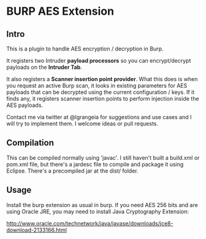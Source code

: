 # BURP AES Extension

## Intro

This is a plugin to handle AES encryption / decryption in Burp.

It registers two Intruder **payload processors** so you can encrypt/decrypt payloads on the **Intruder Tab**. 

It also registers a **Scanner insertion point provider**. What this does is when you request an active Burp scan, it looks in existing parameters for AES payloads that can be decrypted using the current configuration / keys. If it finds any, it registers scanner insertion points to perform injection inside the AES payloads.

Contact me via twitter at @lgrangeia for suggestions and use cases and I will try to implement them. I welcome ideas or pull requests.

## Compilation

This can be compiled normally using 'javac'. I still haven't built a build.xml or pom.xml file, but there's a jardesc file to compile and package it using Eclipse. There's a precompiled jar at the dist/ folder.

## Usage

Install the burp extension as usual in burp. If you need AES 256 bits and are using Oracle JRE, you may need to install Java Cryptography Extension:

http://www.oracle.com/technetwork/java/javase/downloads/jce8-download-2133166.html

